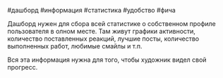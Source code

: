 #дашборд #информация #статистика #удобство #фича

Дашборд нужен для сбора всей статистике о собственном профиле пользователя в олном месте. Там живут графики активности, количество поставленных реакций, лучшие посты, количество выполненных работ, любимые смайлы и т.п.

Вся эта информация нужна для того, чтобы художник видел свой прогресс.